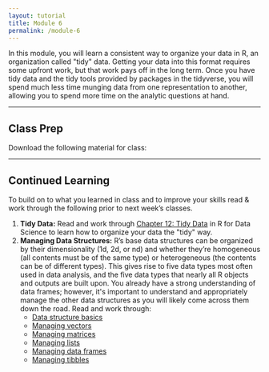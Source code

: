 ```yaml
---
layout: tutorial
title: Module 6
permalink: /module-6
---
```


In this module, you will learn a consistent way to organize your data in R, an organization called "tidy" data. Getting your data into this format requires some upfront work, but that work pays off in the long term. Once you have tidy data and the tidy tools provided by packages in the tidyverse, you will spend much less time munging data from one representation to another, allowing you to spend more time on the analytic questions at hand.

<hr>

## Class Prep

Download the following material for class:   &nbsp; <a href="http://bit.ly/2u13nNR" style="color:black;"><i class="fa fa-cloud-download" style="font-size:1em"></i></a> 

<hr>

## Continued Learning

To build on to what you learned in class and to improve your skills read & work through the following prior to next week’s classes. 

1. __Tidy Data:__ Read and work through [Chapter 12: Tidy Data](http://r4ds.had.co.nz/tidy-data.html) in R for Data Science to learn how to organize your data the "tidy" way.
2. __Managing Data Structures:__ R’s base data structures can be organized by their dimensionality (1d, 2d, or nd) and whether they’re homogeneous (all contents must be of the same type) or heterogeneous (the contents can be of different types). This gives rise to five data types most often used in data analysis, and the five data types that nearly all R objects and outputs are built upon.  You already have a strong understanding of data frames; however, it's important to understand and appropriately manage the other data structures as you will likely come across them down the road.  Read and work through:
   - [Data structure basics](structure_basics)
   - [Managing vectors](vectors)
   - [Managing matrices](matrices)
   - [Managing lists](lists)
   - [Managing data frames](dataframes)
   - [Managing tibbles](tibbles)

